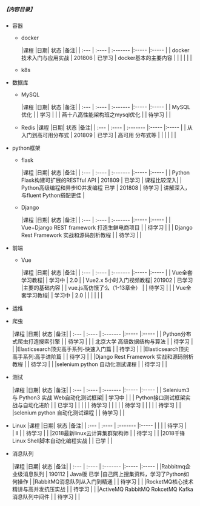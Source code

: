 ##### 【内容目录】
- 容器
  - docker

      |课程 |日期| 状态     |备注|
      | :--- | :---- | :------- |:----- |:----- |
      | docker技术入门与应用实战 | 201806  | 已学习    |   docker基本的主要内容   |
      |  |   |     |      |


  - k8s

- 数据库
  - MySQL

    |课程 |日期| 状态     |备注|
    | :--- | :---- | :------- |:----- |:----- |
    | MySQL优化 |   |  学习    |      |
    | 燕十八高性能架构班之mysql优化 |   |  待学习    |      |

  - Redis
    |课程 |日期| 状态     |备注|
    | :--- | :---- | :------- |:----- |:----- |
    | 从入门到高可用分布式 | 201809  | 已学习    |  高可用 分布式等   |
    |  |   |     |      |

- python框架
  - flask

    |课程 |日期| 状态     |备注|
    | :--- | :---- | :------- |:----- |:----- |
    | Python Flask构建可扩展的RESTful API |  201809 |  已学习    |  课程比较深入|
    | Python高级编程和异步IO并发编程 已学 |  201808 |  待学习    |    讲解深入，与fluent Python搭配更佳  |

  - Django

    |课程 |日期| 状态     |备注|
    | :--- | :---- | :------- |:----- |:----- |
    | Vue+Django REST framework 打造生鲜电商项目 |   |  待学习    |      |
    | Django Rest Framework 实战和源码剖析教程 |   |  待学习    |      |



- 前端
  - Vue

    |课程 |日期| 状态     |备注|
    | :--- | :---- | :------- |:----- |:----- |
    |  Vue全套学习教程|   |   学习中  |  2.0    |
    |  Vue2.x 5小时入门视频教程| 201902 | 已学习 |主要的基础内容   |
    | vue.js高仿饿了么（1-13章全） |   |  待学习    |      |
    |  Vue全套学习教程|   |   学习中  |  2.0    |
    |  |   |   |   |


- 运维



- 爬虫



  |课程 |日期| 状态     |备注|
  | :--- | :---- | :------- |:----- |:----- |
  | Python分布式爬虫打造搜索引擎 |   |  待学习    |      |
  | 北京大学 高级数据结构与算法 |   |  待学习    |      |
  |Elasticsearch顶尖高手系列-快速入门篇 |   |  待学习    |      |
  |Elasticsearch顶尖高手系列:高手进阶篇 |   |  待学习    |      |
  |Django Rest Framework 实战和源码剖析教程 |   |  待学习    |      |
  |selenium python 自动化测试课程 |   |  待学习    |      |


- 测试

  |课程 |日期| 状态     |备注|
  | :--- | :---- | :------- |:----- |:----- |
  | Selenium3 与 Python3 实战 Web自动化测试框架|   |  学习中    |      |
  | Python接口测试框架实战与自动化进阶 |   |  已学习    |      |
  | |   |  待学习    |      |
  | |   |  待学习    |      |
  | |   |  待学习    |      |
  |selenium python 自动化测试课程 |   |  待学习    |      |



- Linux
  |课程 |日期| 状态     |备注|
  | :--- | :---- | :------- |:----- |
  | |   |  待学习    |      
  | ll |   |  待学习    |      |
  |2018最新linux云计算集群架构师 |   |  待学习    |      |
  |2018千锋Linux Shell脚本自动化编程实战 |   |  已学    |      |



- 消息队列

  |课程 |日期| 状态     |备注|
  | :--- | :---- | :------- |:----- |:----- |
  |Rabbitmq企业级消息队列 |  190112 | Java版 已学   |自己网上搜集资料，学习了Python如何操作 |
  |RabbitMQ消息队列从入门到精通 |   |  待学习    |      |
  |RocketMQ核心技术精讲与高并发抗压实战 |   |  待学习    |      |
  |ActiveMQ RabbitMQ RokcetMQ Kafka消息队列中间件 |   |  待学习    |      |
